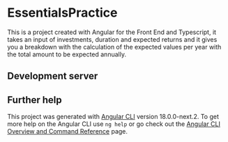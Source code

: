 # EssentialsPractice

This is a project created with Angular for the Front End and Typescript, it takes an input of investments, duration and expected returns and it gives you a breakdown with the calculation of the expected values per year with the total amount to be expected annually.

## Development server


## Further help
This project was generated with [Angular CLI](https://github.com/angular/angular-cli) version 18.0.0-next.2.
To get more help on the Angular CLI use `ng help` or go check out the [Angular CLI Overview and Command Reference](https://angular.io/cli) page.
